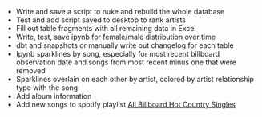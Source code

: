 - Write and save a script to nuke and rebuild the whole database
- Test and add script saved to desktop to rank artists
- Fill out table fragments with all remaining data in Excel
- Write, test, save ipynb for female/male distribution over time
- dbt and snapshots or manually write out changelog for each table
- Ipynb sparklines by song, especially for most recent billboard observation date and songs from most recent minus one that were removed
- Sparklines overlain on each other by artist, colored by artist relationship type with the song
- Add album information
- Add new songs to spotify playlist [All Billboard Hot Country Singles](https://open.spotify.com/playlist/6rQU8CIFaii5u44XAQecpO?si=f363bcd0dc26483a)
